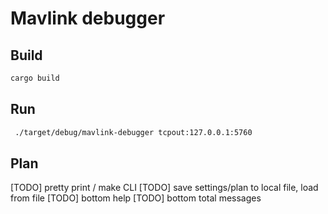 # Mavlink debugger

## Build
```sh
cargo build 
```

## Run
```sh
 ./target/debug/mavlink-debugger tcpout:127.0.0.1:5760
```

## Plan

[TODO] pretty print / make CLI
[TODO] save settings/plan to local file, load from file 
[TODO] bottom help
[TODO] bottom total messages